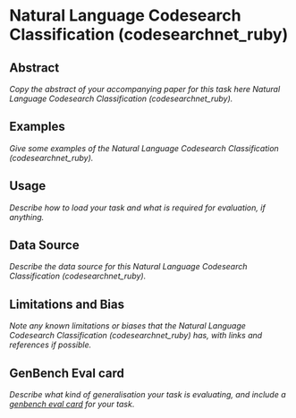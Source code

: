# Natural Language Codesearch Classification (codesearchnet_ruby)

## Abstract
*Copy the abstract of your accompanying paper for this task here Natural Language Codesearch Classification (codesearchnet_ruby).*

## Examples
*Give some examples of the Natural Language Codesearch Classification (codesearchnet_ruby).*

## Usage
*Describe how to load your task and what is required for evaluation, if anything.*

## Data Source
*Describe the data source for this Natural Language Codesearch Classification (codesearchnet_ruby).*

## Limitations and Bias
*Note any known limitations or biases that the Natural Language Codesearch Classification (codesearchnet_ruby) has, with links and references if possible.*

## GenBench Eval card
*Describe what kind of generalisation your task is evaluating, and include a [genbench eval card](https://genbench.org/eval_cards/) for your task*.
